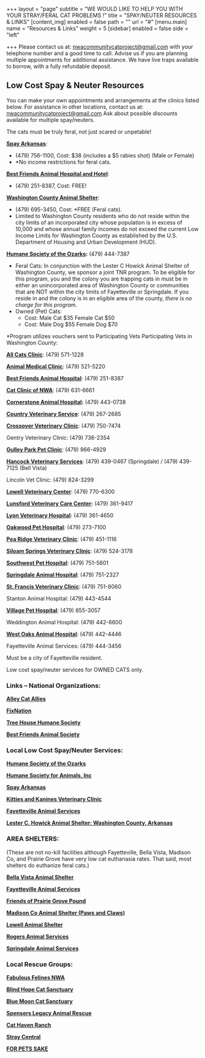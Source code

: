 +++
layout = "page"
subtitle = "WE WOULD LIKE TO HELP YOU WITH YOUR STRAY/FERAL CAT PROBLEMS !"
title = "SPAY/NEUTER RESOURCES & LINKS"
[content_img]
enabled = false
path = ""
url = "#"
[menu.main]
name = "Resources & Links"
weight = 5
[sidebar]
enabled = false
side = "left"

+++
Please contact us at: [nwacommunitycatproject@gmail.com](mailto:nwacommunitycatproject@gmail.com "NWACCP EMAIL") with your telephone number and a good time to call. Advise us if you are planning multiple appointments for additional assistance. We have live traps available to borrow, with a fully refundable deposit.

## **Low Cost Spay & Neuter Resources**

You can make your own appointments and arrangements at the clinics listed below. For assistance in other locations, contact us at: nwacommunitycatproject@gmail.com Ask about possible discounts available for multiple spay/neuters.

The cats must be truly feral, not just scared or unpetable!

[**Spay Arkansas**](http://spayarkansas.org/):

* (479) 756-1100, Cost: $38 (includes a $5 rabies shot) (Male or Female)
* *No income restrictions for feral cats.

[**Best Friends Animal Hospital and Hotel**](http://bfahph.com/):

* (479) 251-8387, Cost: FREE!

[**Washington County Animal Shelter**](https://www.co.washington.ar.us/government/departments-a-e/animal-shelter):

* (479) 695-3450, Cost: *FREE (Feral cats).
* Limited to Washington County residents who do not reside within the city limits of an incorporated city whose population is in excess of 10,000 and whose annual family incomes do not exceed the current Low Income Limits for Washington County as established by the U.S. Department of Housing and Urban Development (HUD).

[**Humane Society of the Ozarks**](https://hsozarks.org/programs/feral-cats-tnr-program/)**:** (479) 444-7387

* Feral Cats: In conjunction with the Lester C Howick Animal Shelter of Washington County, we sponsor a joint TNR program. To be eligible for this program, you and the colony you are trapping cats in must be in either an unincorporated area of Washington County or communities that are NOT within the city limits of Fayetteville or Springdale. If you reside in and the colony is in an eligible area of the county, _there is no charge for this program_.
* Owned (Pet) Cats:
  * Cost: Male Cat $35 Female Cat $50
  * Cost: Male Dog $55 Female Dog $70

\*Program utilizes vouchers sent to Participating Vets Participating Vets in Washington County:

[**All Cats Clinic**](https://allcatsclinicfayar.com/): (479) 571-1228

[**Animal Medical Clinic**](http://www.animalmedicalclinicfayar.com/): (479) 521-5220

[**Best Friends Animal Hospital**](http://bfahph.com/): (479) 251-8387

[**Cat Clinic of NWA**](http://thecatclinicofnwarkansas.com/): (479) 631-6661

[**Cornerstone Animal Hospital**](https://www.cornerstoneah.net/)**:** (479) 443-0738

[**Country Veterinary Service**](http://www.fayettevillevet.net/): (479) 267-2685

[**Crossover Veterinary Clinic**](http://www.crossovervet.net/): (479) 750-7474

Gentry Veterinary Clinic: (479) 736-2354

[**Gulley Park Pet Clinic**](https://www.gulleyparkpets.com/): (479) 966-4929

[**Hancock Veterinary Services**](https://www.springdaleveterinarian.com/): (479) 439-0467 (Springdale) / (479) 439-7125 (Bell Vista)

Lincoln Vet Clinic: (479) 824-3299

[**Lowell Veterinary Center**](http://www.lowellvetcenter.com/): (479) 770-6300

[**Lunsford Veterinary Care Center**](http://lunsfordvet.com/)**:** (479) 361-9417

[**Lyon Veterinary Hospital**](https://www.lyonvethospital.com/): (479) 361-4650

[**Oakwood Pet Hospital**](http://www.oakwoodpethospital.com/): (479) 273-7100

[**Pea Ridge Veterinary Clinic**](https://pearidgeveterinary.com/): (479) 451-1116

[**Siloam Springs Veterinary Clinic**](http://siloamspringsvet.com/): (479) 524-3178

[**Southwest Pet Hospital**](https://southwestpethospital.com/): (479) 751-5601

[**Springdale Animal Hospital**](http://springdaleanimalhospital.com/): (479) 751-2327

[**St. Francis Veterinary Clinic**](https://stfrancisanimalhosp.net/): (479) 751-8060

Stanton Animal Hospital: (479) 443-4544

[**Village Pet Hospital**](http://villagepethospital.com/): (479) 855-3057

Weddington Animal Hospital: (479) 442-6600

[**West Oaks Animal Hospital**](http://www.westoaksanimal.com/home): (479) 442-4446

Fayetteville Animal Services: (479) 444-3456

Must be a city of Fayetteville resident.

Low cost spay/neuter services for OWNED CATS only.

### **Links – National Organizations:**

[**Alley Cat Allies**](https://www.alleycat.org/)

[**FixNation**](http://fixnation.org/)

[**Tree House Humane Society**](http://www.treehouseanimals.org/site/PageServer?pagename=home)

[**Best Friends Animal Society**](https://bestfriends.org/)

### **Local Low Cost Spay/Neuter Services:**

[**Humane Society of the Ozarks**](https://hsozarks.org/)

[**Humane Society for Animals, Inc**](http://humanesocietyanimals.org/)

[**Spay Arkansas**](http://spayarkansas.org/)

[**Kitties and Kanines Veterinary Clinic**](https://www.kittiesandkanines.com/)

[**Fayetteville Animal Services**](https://www.fayetteville-ar.gov/525/Animal-Services)

[**Lester C. Howick Animal Shelter: Washington County, Arkansas**](https://www.co.washington.ar.us/government/departments-a-e/animal-shelter)

### **AREA SHELTERS:**

(These are not no-kill facilities although Fayetteville, Bella Vista, Madison Co, and Prairie Grove have very low cat euthanasia rates. That said, most shelters do euthanize feral cats.)

[**Bella Vista Animal Shelter**](http://www.bellavista-animalshelter.org/)

[**Fayetteville Animal Services**](http://www.fayetteville-ar.gov/525/Animal-Services)

[**Friends of Prairie Grove Pound**](http://friendsofpgp.wixsite.com/fofpgp)

[**Madison Co Animal Shelter (Paws and Claws)**](https://www.thepetshelter.org/)

[**Lowell Animal Shelter**](http://www.lowellarkansas.gov/departments/animal-welfare/)

[**Rogers Animal Services**](http://rogersar.gov/272/Animal-Shelter)

[**Springdale Animal Services**](http://www.springdalear.gov/151/Adopt)

### **Local Rescue Groups:**

[**Fabulous Felines NWA**](http://www.fabulousfelinesnwa.com/)

[**Blind Hope Cat Sanctuary**](http://www.blindhopecats.org/index.php)

[**Blue Moon Cat Sanctuary**](http://valleyofthebluemoon.net/kitty_retirement/)

[**Spensers Legacy Animal Rescue**](http://spenserslegacy.org/)

[**Cat Haven Ranch**](http://www.cathavenranch.org/)

[**Stray Central**](https://www.adoptapet.com/adoption_rescue/69656-stray-central-farmington-arkansas)

[**FOR PETS SAKE**](http://www.for-pets-sake.org/)